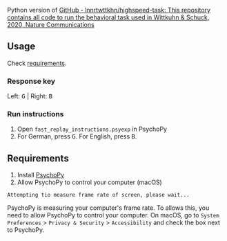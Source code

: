 Python version of [GitHub - lnnrtwttkhn/highspeed-task: This repository contains all code to run the behavioral task used in Wittkuhn &amp; Schuck, 2020, Nature Communications](https://github.com/lnnrtwttkhn/highspeed-task)

## Usage

Check [requirements](#requirements).

### Response key

Left: <kbd>G</kbd> | Right: <kbd>B</kbd>

### Run instructions

1. Open `fast_replay_instructions.psyexp` in PsychoPy
1. For German, press <kbd>G</kbd>. For English, press <kbd>B</kbd>.

## Requirements

1. Install [PsychoPy](https://www.psychopy.org/)
1. Allow PsychoPy to control your computer (macOS)

```
Attempting tio measure frame rate of screen, please wait...
```

PsychoPy is measuring your computer's frame rate.
To allows this, you need to allow PsychoPy to control your computer.
On macOS, go to `System Preferences` > `Privacy & Security` > `Accessibility` and check the box next to PsychoPy.

